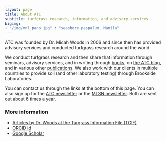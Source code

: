 ```yaml
---
layout: page
title: About ATC
subtitle: turfgrass research, information, and advisory services
bigimg: 
- "/img/mnl_pano.jpg" : "seashore paspalum, Manila"
---
```


ATC was founded by Dr. Micah Woods in 2006 and since then has provided advisory services and conducted turfgrass research around the world.

We conduct turfgrass research and then share that information through seminars, advisory services, and in writing through [books](http://www.asianturfgrass.com/books/), on [the ATC blog](http://www.asianturfgrass.com/), and in various other [publications](http://ticpass.lib.msu.edu/cgi-bin/flinkbora.pl?name=Woods,%20Micah). We also work with our clients in multiple countries to provide soil (and other laboratory testing) through Brookside Laboratories. 

You can contact us through the links at the bottom of this page. You can also sign up for the [ATC newsletter](http://www.subscribepage.com/atcupdate) or the [MLSN newsletter](http://www.subscribepage.com/mlsn). Both are sent out about 6 times a year.

### More information

* [Articles by Dr. Woods at the Turgrass Information File (TGIF)](http://ticpass.lib.msu.edu/cgi-bin/flinkbora.pl?name=Woods,%20Micah)
* [ORCID id](http://orcid.org/0000-0002-9140-5147)
* [Google Scholar](https://scholar.google.com/citations?user=JAlxOXEAAAAJ&hl=en)



